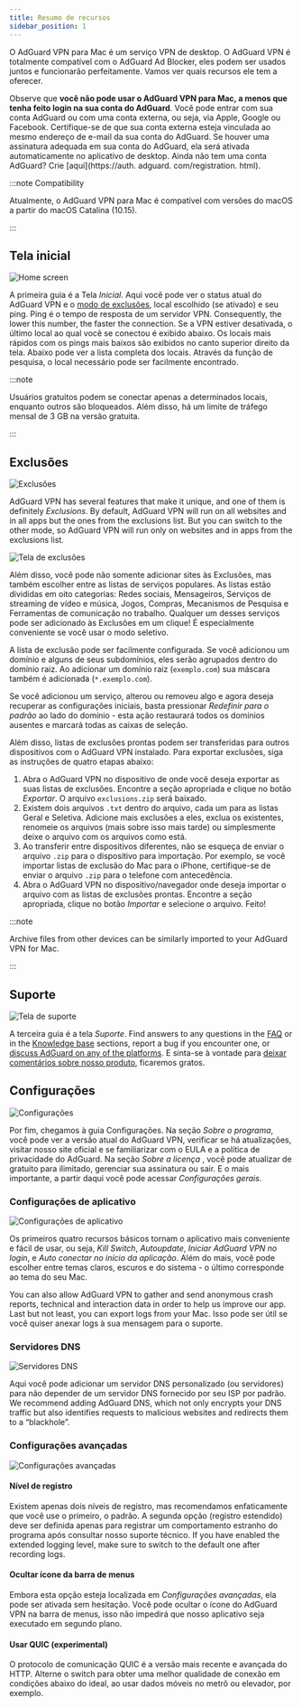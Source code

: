 ```yaml
---
title: Resumo de recursos
sidebar_position: 1
---
```


O AdGuard VPN para Mac é um serviço VPN de desktop. O AdGuard VPN é totalmente compatível com o AdGuard Ad Blocker, eles podem ser usados juntos e funcionarão perfeitamente. Vamos ver quais recursos ele tem a oferecer.

Observe que **você não pode usar o AdGuard VPN para Mac, a menos que tenha feito login na sua conta do AdGuard**. Você pode entrar com sua conta AdGuard ou com uma conta externa, ou seja, via Apple, Google ou Facebook. Certifique-se de que sua conta externa esteja vinculada ao mesmo endereço de e-mail da sua conta do AdGuard. Se houver uma assinatura adequada em sua conta do AdGuard, ela será ativada automaticamente no aplicativo de desktop. Ainda não tem uma conta AdGuard? Crie [aqui](https://auth. adguard. com/registration. html).

:::note Compatibility

Atualmente, o AdGuard VPN para Mac é compatível com versões do macOS a partir do macOS Catalina (10.15).

:::

## Tela inicial

![Home screen](https://cdn.adguardvpn.com/content/kb/vpn/mac/main_en.png)

A primeira guia é a Tela *Inicial*. Aqui você pode ver o status atual do AdGuard VPN e o [modo de exclusões](#exclusions), local escolhido (se ativado) e seu ping. Ping é o tempo de resposta de um servidor VPN. Consequently, the lower this number, the faster the connection. Se a VPN estiver desativada, o último local ao qual você se conectou é exibido abaixo. Os locais mais rápidos com os pings mais baixos são exibidos no canto superior direito da tela. Abaixo pode ver a lista completa dos locais. Através da função de pesquisa, o local necessário pode ser facilmente encontrado.

:::note

Usuários gratuitos podem se conectar apenas a determinados locais, enquanto outros são bloqueados. Além disso, há um limite de tráfego mensal de 3 GB na versão gratuita.

:::

## Exclusões

![Exclusões](https://cdn.adguardvpn.com/content/kb/vpn/mac/exclusions_en.png)

AdGuard VPN has several features that make it unique, and one of them is definitely *Exclusions*. By default, AdGuard VPN will run on all websites and in all apps but the ones from the exclusions list. But you can switch to the other mode, so AdGuard VPN will run only on websites and in apps from the exclusions list.

![Tela de exclusões](https://cdn.adguardvpn.com/content/kb/vpn/mac/services_en.png)

Além disso, você pode não somente adicionar sites às Exclusões, mas também escolher entre as listas de serviços populares. As listas estão divididas em oito categorias: Redes sociais, Mensageiros, Serviços de streaming de vídeo e música, Jogos, Compras, Mecanismos de Pesquisa e Ferramentas de comunicação no trabalho. Qualquer um desses serviços pode ser adicionado às Exclusões em um clique! É especialmente conveniente se você usar o modo seletivo.

A lista de exclusão pode ser facilmente configurada. Se você adicionou um domínio e alguns de seus subdomínios, eles serão agrupados dentro do domínio raiz. Ao adicionar um domínio raiz (`exemplo.com`) sua máscara também é adicionada (`*.exemplo.com`).

Se você adicionou um serviço, alterou ou removeu algo e agora deseja recuperar as configurações iniciais, basta pressionar *Redefinir para o padrão* ao lado do domínio - esta ação restaurará todos os domínios ausentes e marcará todas as caixas de seleção.

Além disso, listas de exclusões prontas podem ser transferidas para outros dispositivos com o AdGuard VPN instalado. Para exportar exclusões, siga as instruções de quatro etapas abaixo:

1. Abra o AdGuard VPN no dispositivo de onde você deseja exportar as suas listas de exclusões. Encontre a seção apropriada e clique no botão *Exportar*. O arquivo `exclusions.zip` será baixado.
2. Existem dois arquivos `.txt` dentro do arquivo, cada um para as listas Geral e Seletiva. Adicione mais exclusões a eles, exclua os existentes, renomeie os arquivos (mais sobre isso mais tarde) ou simplesmente deixe o arquivo com os arquivos como está.
3. Ao transferir entre dispositivos diferentes, não se esqueça de enviar o arquivo `.zip` para o dispositivo para importação. Por exemplo, se você importar listas de exclusão do Mac para o iPhone, certifique-se de enviar o arquivo `.zip` para o telefone com antecedência.
4. Abra o AdGuard VPN no dispositivo/navegador onde deseja importar o arquivo com as listas de exclusões prontas. Encontre a seção apropriada, clique no botão *Importar* e selecione o arquivo. Feito!

:::note

Archive files from other devices can be similarly imported to your AdGuard VPN for Mac.

:::

## Suporte

![Tela de suporte](https://cdn.adguardvpn.com/content/kb/vpn/mac/support_en.png)

A terceira guia é a tela *Suporte*. Find answers to any questions in the [FAQ](https://adguard-vpn.com/welcome.html#faq) or in the [Knowledge base](/) sections, report a bug if you encounter one, or [discuss AdGuard on any of the platforms](https://adguard.com/discuss.html). E sinta-se à vontade para [deixar comentários sobre nosso produto](https://surveys.adguard.com/vpn_mac/form.html), ficaremos gratos.

## Configurações

![Configurações](https://cdn.adguardvpn.com/content/kb/vpn/mac/settings_en.png)

Por fim, chegamos à guia Configurações. Na seção *Sobre o programa*, você pode ver a versão atual do AdGuard VPN, verificar se há atualizações, visitar nosso site oficial e se familiarizar com o EULA e a política de privacidade do AdGuard. Na seção *Sobre a licença* , você pode atualizar de gratuito para ilimitado, gerenciar sua assinatura ou sair. E o mais importante, a partir daqui você pode acessar *Configurações gerais*.

### Configurações de aplicativo

![Configurações de aplicativo](https://cdn.adguardvpn.com/content/kb/vpn/mac/general-settings_en.png)

Os primeiros quatro recursos básicos tornam o aplicativo mais conveniente e fácil de usar, ou seja, *Kill Switch*, *Autoupdate*, *Iniciar AdGuard VPN no login*, e *Auto conectar no início da aplicação*. Além do mais, você pode escolher entre temas claros, escuros e do sistema - o último corresponde ao tema do seu Mac.

You can also allow AdGuard VPN to gather and send anonymous crash reports, technical and interaction data in order to help us improve our app. Last but not least, you can export logs from your Mac. Isso pode ser útil se você quiser anexar logs à sua mensagem para o suporte.

### Servidores DNS

![Servidores DNS](https://cdn.adguardvpn.com/content/kb/vpn/mac/dns_en.png)

Aqui você pode adicionar um servidor DNS personalizado (ou servidores) para não depender de um servidor DNS fornecido por seu ISP por padrão. We recommend adding AdGuard DNS, which not only encrypts your DNS traffic but also identifies requests to malicious websites and redirects them to a “blackhole”.

### Configurações avançadas

![Configurações avançadas](https://cdn.adguardvpn.com/content/kb/vpn/mac/advanced-settings_en.png)

#### Nível de registro

Existem apenas dois níveis de registro, mas recomendamos enfaticamente que você use o primeiro, o padrão. A segunda opção (registro estendido) deve ser definida apenas para registrar um comportamento estranho do programa após consultar nosso suporte técnico. If you have enabled the extended logging level, make sure to switch to the default one after recording logs.

#### Ocultar ícone da barra de menus

Embora esta opção esteja localizada em *Configurações avançadas*, ela pode ser ativada sem hesitação. Você pode ocultar o ícone do AdGuard VPN na barra de menus, isso não impedirá que nosso aplicativo seja executado em segundo plano.

#### Usar QUIC (experimental)

O protocolo de comunicação QUIC é a versão mais recente e avançada do HTTP. Alterne o switch para obter uma melhor qualidade de conexão em condições abaixo do ideal, ao usar dados móveis no metrô ou elevador, por exemplo.
